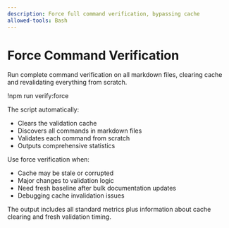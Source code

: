 ```yaml
---
description: Force full command verification, bypassing cache
allowed-tools: Bash
---
```


# Force Command Verification

Run complete command verification on all markdown files, clearing cache and revalidating everything from scratch.

!npm run verify:force

The script automatically:
- Clears the validation cache
- Discovers all commands in markdown files
- Validates each command from scratch
- Outputs comprehensive statistics

Use force verification when:
- Cache may be stale or corrupted
- Major changes to validation logic
- Need fresh baseline after bulk documentation updates
- Debugging cache invalidation issues

The output includes all standard metrics plus information about cache clearing and fresh validation timing.
